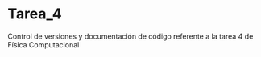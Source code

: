 # Tarea_4
Control de versiones y documentación de código referente a la tarea 4 de Física Computacional
